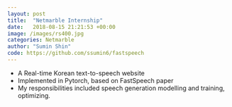 ```yaml
---
layout: post
title:  "Netmarble Internship"
date:   2018-08-15 21:21:53 +00:00
image: /images/rs400.jpg
categories: Netmarble
author: "Sumin Shin"
code: https://github.com/ssumin6/fastspeech
---
```

- A Real-time Korean text-to-speech website
- Implemented in Pytorch, based on FastSpeech paper
- My responsibilities included speech generation modelling and training, optimizing. 
